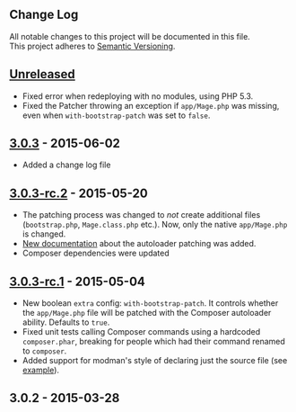 ## Change Log
All notable changes to this project will be documented in this file.  
This project adheres to [Semantic Versioning](http://semver.org/).

## [Unreleased][unreleased]
- Fixed error when redeploying with no modules, using PHP 5.3.
- Fixed the Patcher throwing an exception if `app/Mage.php` was missing, 
  even when `with-bootstrap-patch` was set to `false`.

## [3.0.3] - 2015-06-02
- Added a change log file

## [3.0.3-rc.2] - 2015-05-20
- The patching process was changed to _not_ create additional files (`bootstrap.php`, `Mage.class.php` etc.).
  Now, only the native `app/Mage.php` is changed.
- [New documentation](https://github.com/Cotya/magento-composer-installer/blob/3.0/doc/Autoloading.md) about the autoloader patching was added.
- Composer dependencies were updated

## [3.0.3-rc.1] - 2015-05-04
- New boolean `extra` config: `with-bootstrap-patch`. It controls whether the `app/Mage.php`
  file will be patched with the Composer autoloader ability. Defaults to `true`.
- Fixed unit tests calling Composer commands using a hardcoded `composer.phar`, breaking
  for people which had their command renamed to `composer`.
- Added support for modman's style of declaring just the source file (see [example](https://github.com/colinmollenhour/modman/blob/d58b80f2f9e60d3287577480ad78066d44ed530c/modman#L109-L110)).

## 3.0.2 - 2015-03-28

[unreleased]: https://github.com/Cotya/magento-composer-installer/compare/3.0.3...HEAD
[3.0.3]: https://github.com/Cotya/magento-composer-installer/compare/3.0.3-rc.2...3.0.3
[3.0.3-rc.2]: https://github.com/Cotya/magento-composer-installer/compare/3.0.3-rc.1...3.0.3-rc.2
[3.0.3-rc.1]: https://github.com/Cotya/magento-composer-installer/compare/3.0.2...3.0.3-rc.1
